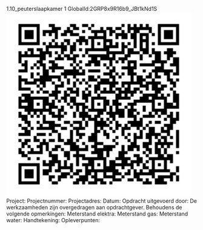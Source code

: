 1.10_peuterslaapkamer 1
GlobalId:2GRP8x9R16b9_JBt1kNd1S
![picture](https://github.com/C-Claus/Data-Files/blob/master/QR_codes/KDV/1.10_peuterslaapkamer%201.png)
Project:
Projectnummer:
Projectadres:
Datum:
Opdracht uitgevoerd door:
De werkzaamheden zijn overgedragen aan opdrachtgever. Behoudens de volgende opmerkingen:
Meterstand elektra:
Meterstand gas:
Meterstand water:
Handtekening:
Opleverpunten:

